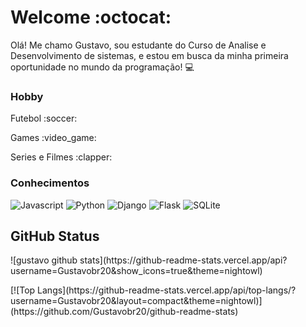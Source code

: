 # Welcome :octocat:

 Olá!
 Me chamo Gustavo, sou estudante do Curso de Analise e Desenvolvimento de sistemas, e estou em busca da minha primeira oportunidade no mundo da programação! :computer:
 </div>
 
 ### Hobby
 
 <p>Futebol :soccer:</p>
 <p>Games  :video_game:</p>
 <p>Series e Filmes :clapper:</p>
 

### Conhecimentos
![Javascript](https://img.shields.io/badge/-JavaScript-purple)
![Python](https://img.shields.io/badge/-Python-blue)
![Django](https://img.shields.io/badge/-Django-green)
![Flask](https://img.shields.io/badge/-Flask-red)
![SQLite](https://img.shields.io/badge/-SQLite-yellow)

## GitHub Status
 <p>![gustavo github stats](https://github-readme-stats.vercel.app/api?username=Gustavobr20&show_icons=true&theme=nightowl)</p>
 [![Top Langs](https://github-readme-stats.vercel.app/api/top-langs/?username=Gustavobr20&layout=compact&theme=nightowl)](https://github.com/Gustavobr20/github-readme-stats)
